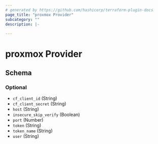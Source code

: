 ```yaml
---
# generated by https://github.com/hashicorp/terraform-plugin-docs
page_title: "proxmox Provider"
subcategory: ""
description: |-
  
---
```


# proxmox Provider





<!-- schema generated by tfplugindocs -->
## Schema

### Optional

- `cf_client_id` (String)
- `cf_client_secret` (String)
- `host` (String)
- `insecure_skip_verify` (Boolean)
- `port` (Number)
- `token` (String)
- `token_name` (String)
- `user` (String)
